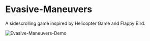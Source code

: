 # Evasive-Maneuvers
A sidescrolling game inspired by Helicopter Game and Flappy Bird.

![Evasive-Maneuvers-Demo](demos/EvasiveManeuvers.gif)
